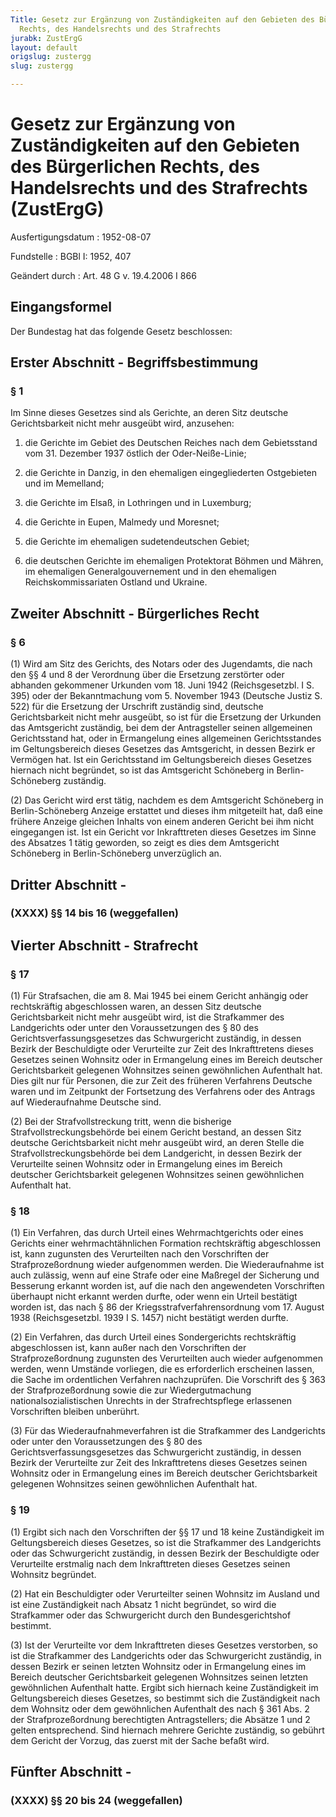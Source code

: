 ```yaml
---
Title: Gesetz zur Ergänzung von Zuständigkeiten auf den Gebieten des Bürgerlichen
  Rechts, des Handelsrechts und des Strafrechts
jurabk: ZustErgG
layout: default
origslug: zustergg
slug: zustergg

---
```


# Gesetz zur Ergänzung von Zuständigkeiten auf den Gebieten des Bürgerlichen Rechts, des Handelsrechts und des Strafrechts (ZustErgG)

Ausfertigungsdatum
:   1952-08-07

Fundstelle
:   BGBl I: 1952, 407

Geändert durch
:   Art. 48 G v. 19.4.2006 I 866

## Eingangsformel

Der Bundestag hat das folgende Gesetz beschlossen:

## Erster Abschnitt - Begriffsbestimmung

### § 1

Im Sinne dieses Gesetzes sind als Gerichte, an deren Sitz deutsche
Gerichtsbarkeit nicht mehr ausgeübt wird, anzusehen:

1.  die Gerichte im Gebiet des Deutschen Reiches nach dem Gebietsstand vom
    31\. Dezember 1937 östlich der Oder-Neiße-Linie;


2.  die Gerichte in Danzig, in den ehemaligen eingegliederten Ostgebieten
    und im Memelland;


3.  die Gerichte im Elsaß, in Lothringen und in Luxemburg;


4.  die Gerichte in Eupen, Malmedy und Moresnet;


5.  die Gerichte im ehemaligen sudetendeutschen Gebiet;


6.  die deutschen Gerichte im ehemaligen Protektorat Böhmen und Mähren, im
    ehemaligen Generalgouvernement und in den ehemaligen
    Reichskommissariaten Ostland und Ukraine.

## Zweiter Abschnitt - Bürgerliches Recht

### § 6

(1) Wird am Sitz des Gerichts, des Notars oder des Jugendamts, die
nach den §§ 4 und 8 der Verordnung über die Ersetzung zerstörter oder
abhanden gekommener Urkunden vom 18. Juni 1942 (Reichsgesetzbl. I S.
395) oder der Bekanntmachung vom 5. November 1943 (Deutsche Justiz S.
522) für die Ersetzung der Urschrift zuständig sind, deutsche
Gerichtsbarkeit nicht mehr ausgeübt, so ist für die Ersetzung der
Urkunden das Amtsgericht zuständig, bei dem der Antragsteller seinen
allgemeinen Gerichtsstand hat, oder in Ermangelung eines allgemeinen
Gerichtsstandes im Geltungsbereich dieses Gesetzes das Amtsgericht, in
dessen Bezirk er Vermögen hat. Ist ein Gerichtsstand im
Geltungsbereich dieses Gesetzes hiernach nicht begründet, so ist das
Amtsgericht Schöneberg in Berlin-Schöneberg zuständig.

(2) Das Gericht wird erst tätig, nachdem es dem Amtsgericht Schöneberg
in Berlin-Schöneberg Anzeige erstattet und dieses ihm mitgeteilt hat,
daß eine frühere Anzeige gleichen Inhalts von einem anderen Gericht
bei ihm nicht eingegangen ist. Ist ein Gericht vor Inkrafttreten
dieses Gesetzes im Sinne des Absatzes 1 tätig geworden, so zeigt es
dies dem Amtsgericht Schöneberg in Berlin-Schöneberg unverzüglich an.

## Dritter Abschnitt -

### (XXXX) §§ 14 bis 16 (weggefallen)

## Vierter Abschnitt - Strafrecht

### § 17

(1) Für Strafsachen, die am 8. Mai 1945 bei einem Gericht anhängig
oder rechtskräftig abgeschlossen waren, an dessen Sitz deutsche
Gerichtsbarkeit nicht mehr ausgeübt wird, ist die Strafkammer des
Landgerichts oder unter den Voraussetzungen des §
80              des Gerichtsverfassungsgesetzes das Schwurgericht
zuständig, in dessen Bezirk der Beschuldigte oder Verurteilte zur Zeit
des Inkrafttretens dieses Gesetzes seinen Wohnsitz oder in Ermangelung
eines im Bereich deutscher Gerichtsbarkeit gelegenen Wohnsitzes seinen
gewöhnlichen Aufenthalt hat. Dies gilt nur für Personen, die zur Zeit
des früheren Verfahrens Deutsche waren und im Zeitpunkt der
Fortsetzung des Verfahrens oder des Antrags auf Wiederaufnahme
Deutsche sind.

(2) Bei der Strafvollstreckung tritt, wenn die bisherige
Strafvollstreckungsbehörde bei einem Gericht bestand, an dessen Sitz
deutsche Gerichtsbarkeit nicht mehr ausgeübt wird, an deren Stelle die
Strafvollstreckungsbehörde bei dem Landgericht, in dessen Bezirk der
Verurteilte seinen Wohnsitz oder in Ermangelung eines im Bereich
deutscher Gerichtsbarkeit gelegenen Wohnsitzes seinen gewöhnlichen
Aufenthalt hat.

### § 18

(1) Ein Verfahren, das durch Urteil eines Wehrmachtgerichts oder eines
Gerichts einer wehrmachtähnlichen Formation rechtskräftig
abgeschlossen ist, kann zugunsten des Verurteilten nach den
Vorschriften der Strafprozeßordnung wieder aufgenommen werden. Die
Wiederaufnahme ist auch zulässig, wenn auf eine Strafe oder eine
Maßregel der Sicherung und Besserung erkannt worden ist, auf die nach
den angewendeten Vorschriften überhaupt nicht erkannt werden durfte,
oder wenn ein Urteil bestätigt worden ist, das nach § 86 der
Kriegsstrafverfahrensordnung vom 17. August 1938 (Reichsgesetzbl. 1939
I S. 1457) nicht bestätigt werden durfte.

(2) Ein Verfahren, das durch Urteil eines Sondergerichts rechtskräftig
abgeschlossen ist, kann außer nach den Vorschriften der
Strafprozeßordnung zugunsten des Verurteilten auch wieder aufgenommen
werden, wenn Umstände vorliegen, die es erforderlich erscheinen
lassen, die Sache im ordentlichen Verfahren nachzuprüfen. Die
Vorschrift des § 363 der Strafprozeßordnung sowie die zur
Wiedergutmachung nationalsozialistischen Unrechts in der
Strafrechtspflege erlassenen Vorschriften bleiben unberührt.

(3) Für das Wiederaufnahmeverfahren ist die Strafkammer des
Landgerichts oder unter den Voraussetzungen des §
80              des Gerichtsverfassungsgesetzes das Schwurgericht
zuständig, in dessen Bezirk der Verurteilte zur Zeit des
Inkrafttretens dieses Gesetzes seinen Wohnsitz oder in Ermangelung
eines im Bereich deutscher Gerichtsbarkeit gelegenen Wohnsitzes seinen
gewöhnlichen Aufenthalt hat.

### § 19

(1) Ergibt sich nach den Vorschriften der §§ 17 und 18 keine
Zuständigkeit im Geltungsbereich dieses Gesetzes, so ist die
Strafkammer des Landgerichts oder das Schwurgericht zuständig, in
dessen Bezirk der Beschuldigte oder Verurteilte erstmalig nach dem
Inkrafttreten dieses Gesetzes seinen Wohnsitz begründet.

(2) Hat ein Beschuldigter oder Verurteilter seinen Wohnsitz im Ausland
und ist eine Zuständigkeit nach Absatz 1 nicht begründet, so wird die
Strafkammer oder das Schwurgericht durch den Bundesgerichtshof
bestimmt.

(3) Ist der Verurteilte vor dem Inkrafttreten dieses Gesetzes
verstorben, so ist die Strafkammer des Landgerichts oder das
Schwurgericht zuständig, in dessen Bezirk er seinen letzten Wohnsitz
oder in Ermangelung eines im Bereich deutscher Gerichtsbarkeit
gelegenen Wohnsitzes seinen letzten gewöhnlichen Aufenthalt hatte.
Ergibt sich hiernach keine Zuständigkeit im Geltungsbereich dieses
Gesetzes, so bestimmt sich die Zuständigkeit nach dem Wohnsitz oder
dem gewöhnlichen Aufenthalt des nach § 361 Abs. 2 der
Strafprozeßordnung berechtigten Antragstellers; die Absätze 1 und 2
gelten entsprechend. Sind hiernach mehrere Gerichte zuständig, so
gebührt dem Gericht der Vorzug, das zuerst mit der Sache befaßt wird.

## Fünfter Abschnitt -

### (XXXX) §§ 20 bis 24 (weggefallen)


